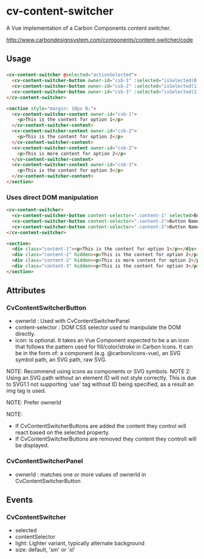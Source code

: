 # cv-content-switcher

A Vue implementation of a Carbon Components content switcher.

http://www.carbondesignsystem.com/components/content-switcher/code

## Usage

###

```html
<cv-content-switcher @selected="actionSelected">
  <cv-content-switcher-button owner-id="csb-1" :selected="isSelected(0)">Button Name 1</cv-content-switcher-button>
  <cv-content-switcher-button owner-id="csb-2" :selected="isSelected(1)">Button Name 2</cv-content-switcher-button>
  <cv-content-switcher-button owner-id="csb-3" :selected="isSelected(2)">Button Name 3</cv-content-switcher-button>
</cv-content-switcher>

<section style="margin: 10px 0;">
  <cv-content-switcher-content owner-id="csb-1">
    <p>This is the content for option 1</p>
  </cv-content-switcher-content>
  <cv-content-switcher-content owner-id="csb-2">
    <p>This is the content for option 2</p>
  </cv-content-switcher-content>
  <cv-content-switcher-content owner-id="csb-2">
    <p>This is more content for option 2</p>
  </cv-content-switcher-content>
  <cv-content-switcher-content owner-id="csb-3">
    <p>This is the content for option 3</p>
  </cv-content-switcher-content>
</section>
```

### Uses direct DOM manipulation

```html
<cv-content-switcher>
  <cv-content-switcher-button content-selector=".content-1" selected>Button Name 1</cv-content-switcher-button>
  <cv-content-switcher-button content-selector=".content-2">Button Name 2</cv-content-switcher-button>
  <cv-content-switcher-button content-selector=".content-3">Button Name 3</cv-content-switcher-button>
</cv-content-switcher>

<section>
  <div class="content-1"><p>This is the content for option 1</p></div>
  <div class="content-2" hidden><p>This is the content for option 2</p></div>
  <div class="content-2" hidden><p>This is more content for option 2</p></div>
  <div class="content-3" hidden><p>This is the content for option 3</p></div>
</section>
```

## Attributes

### CvContentSwitcherButton

- ownerId : Used with CvContentSwitcherPanel
- content-selector : DOM CSS selector used to manipulate the DOM directly.
- icon: is optional. It takes an Vue Component expected to be a an icon that follows the pattern used for fill/color/stroke in Carbon Icons. It can be in the form of: a component (e.g. @carbon/icons-vue), an SVG symbol path, an SVG path, raw SVG.

NOTE: Recommend using icons as components or SVG symbols.
NOTE 2: Using an SVG path without an element ID will not style correctly. This is due to SVG1.1 not supporting 'use' tag without ID being specified, as a result an img tag is used.

NOTE: Prefer ownerId

NOTE:

- If CvContentSwitcherButtons are added the content they control will react based on the selected property.
- If CvContentSwitcherButtons are removed they content they controll will be displayed.

### CvContentSwitcherPanel

- ownerId : matches one or more values of ownerId in CvContentSwitcherButton

## Events

### CvContentSwitcher

- selected
- contentSelector
- light: Lighter variant, typically alternate background
- size: default, 'sm' or 'xl'
